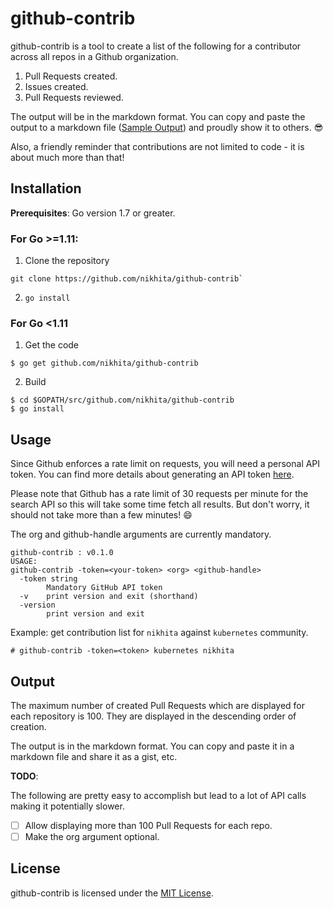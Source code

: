 # github-contrib

github-contrib is a tool to create a list of the following for a contributor across all repos in a Github organization.

1. Pull Requests created.
2. Issues created.
3. Pull Requests reviewed.

The output will be in the markdown format. You can copy and paste the output to a markdown file ([Sample Output](/output/sample-output.md)) and proudly show it to others. :sunglasses:

Also, a friendly reminder that contributions are not limited to code - it is about much more than that!

## Installation

**Prerequisites**: Go version 1.7 or greater.

### For Go >=1.11:

1. Clone the repository 

```
git clone https://github.com/nikhita/github-contrib`
```

2. `go install`

### For Go <1.11

1. Get the code

```
$ go get github.com/nikhita/github-contrib
```

2. Build

```
$ cd $GOPATH/src/github.com/nikhita/github-contrib
$ go install
```

## Usage

Since Github enforces a rate limit on requests, you will need a personal API token. You can find more details about generating an API token [here](https://github.com/blog/1509-personal-api-tokens).

Please note that Github has a rate limit of 30 requests per minute for the search API so this will take some time fetch all results.
But don't worry, it should not take more than a few minutes! :smile:

The org and github-handle arguments are currently mandatory.

```
github-contrib : v0.1.0
USAGE:
github-contrib -token=<your-token> <org> <github-handle>
  -token string
    	Mandatory GitHub API token
  -v	print version and exit (shorthand)
  -version
    	print version and exit
```

Example: get contribution list for `nikhita` against `kubernetes` community.
```
# github-contrib -token=<token> kubernetes nikhita
```

## Output

The maximum number of created Pull Requests which are displayed for each repository is 100. They are displayed in the descending order of creation.

The output is in the markdown format. You can copy and paste it in a markdown file and share it as a gist, etc.

**TODO**:

The following are pretty easy to accomplish but lead to a lot of API calls making it potentially slower.

- [ ] Allow displaying more than 100 Pull Requests for each repo.
- [ ] Make the org argument optional.

## License

github-contrib is licensed under the [MIT License](/LICENSE).

